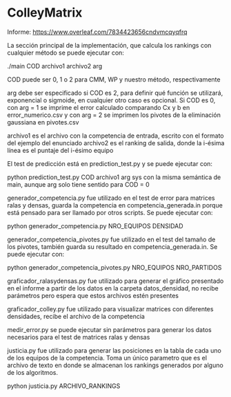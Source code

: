 # ColleyMatrix

Informe:
https://www.overleaf.com/7834423656cndvmcqyqfrq

La sección principal de la implementación, que calcula los rankings con cualquier método se puede ejecutar con:

./main COD archivo1 archivo2 arg

COD puede ser 0, 1 o 2 para CMM, WP y nuestro método, respectivamente

arg debe ser especificado si COD es 2, para definir qué función se utilizará, exponencial o sigmoide, en cualquier otro caso es opcional. Si COD es 0, con arg = 1 se imprime el error calculado comparando Cx y b en error_numerico.csv y con arg = 2 se imprimen los pivotes de la eliminación gaussiana en pivotes.csv

archivo1 es el archivo con la competencia de entrada, escrito con el formato del ejemplo del enunciado
archivo2 es el ranking de salida, donde la i-ésima línea es el puntaje del i-ésimo equipo

El test de predicción está en prediction_test.py y se puede ejecutar con:

python prediction_test.py COD archivo1 arg
sys
con la misma semántica de main, aunque arg solo tiene sentido para COD = 0

generador_competencia.py fue utilizado en el test de error para matrices ralas y densas, guarda la competencia en competencia_generada.in porque está pensado para ser llamado por otros scripts. Se puede ejecutar con:

python generador_competencia.py NRO_EQUIPOS DENSIDAD

generador_competencia_pivotes.py fue utilizado en el test del tamaño de los pivotes, también guarda su resultado en competencia_generada.in. Se puede ejecutar con:

python generador_competencia_pivotes.py NRO_EQUIPOS NRO_PARTIDOS

graficador_ralasydensas.py fue utilizado para generar el gráfico presentado en el informe a partir de los datos en la carpeta datos_densidad, no recibe parámetros pero espera que estos archivos estén presentes

graficador_colley.py fue utilizado para visualizar matrices con diferentes densidades, recibe el archivo de la competencia

medir_error.py se puede ejecutar sin parámetros para generar los datos necesarios para el test de matrices ralas y densas

justicia.py fue utilizado para generar las posiciones en la tabla de cada uno de los equipos de la competencia. Toma un único parametro que es el archivo de texto en donde se almacenan los rankings generados por alguno de los algoritmos.

python justicia.py ARCHIVO_RANKINGS
